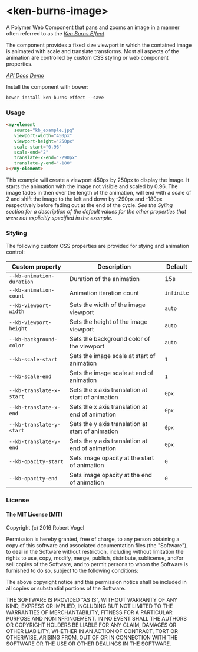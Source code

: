 # \<ken-burns-image\>

A Polymer Web Component that pans and zooms an image in a manner often referred to as the _[Ken Burns Effect](https://en.wikipedia.org/wiki/Ken_Burns_effect)_

The component provides a fixed size viewport in which the contained image is animated with scale and translate transforms.
Most all aspects of the animation are controlled by custom CSS styling or web component properties.

_[API Docs](https://vogelrh.github.io/ken-burns-image/components/ken-burns-image/)_
_[Demo](https://vogelrh.github.io/ken-burns-image/components/ken-burns-image/demo)_

Install the component with bower:

```bower install ken-burns-effect --save ```

### Usage

<!--
```
<custom-element-demo>
  <template>
    <link rel="import" href="ken-burns-image.html">
    <next-code-block></next-code-block>
  </template>
</custom-element-demo>
```
-->
```html
<my-element
   source="kb_example.jpg"
   viewport-width="450px"
   viewport-height="250px"
   scale-start="0.96"
   scale-end="2"
   translate-x-end="-290px"
   translate-y-end="-180"  
></my-element>
```
 This example will create a viewport 450px by 250px to display the image. It starts the animation with the image not visible and scaled by 0.96. The image fades in then over the length of the animation, will end
 with a scale of 2 and shift the image to the left and down by -290px and -180px respectively before fading out at the end of the cycle. _See the Syling section
 for a description of the default values for the other properties that were not explicitly specified in the example._
 
### Styling
The following custom CSS properties are provided for stying and animation control:

Custom property  | Description | Default
-----------------|-------------|--------
`--kb-animation-duration` | Duration of the animation | 15s
`--kb-animation-count`  | Animation iteration count | `infinite`
`--kb-viewport-width` | Sets the width of the image viewport | `auto`
`--kb-viewport-height` | Sets the height of the image viewport | `auto`
`--kb-background-color` | Sets the background color of the viewport | `auto`
`--kb-scale-start` | Sets the image scale at start of animation | `1`
`--kb-scale-end` | Sets the image scale at end of animation | `1`
`--kb-translate-x-start` | Sets the x axis translation at start of animation | `0px`
`--kb-translate-x-end` | Sets the x axis translation at end of animation   | `0px`
`--kb-translate-y-start` | Sets the y axis translation at start of animation | `0px`
`--kb-translate-y-end` | Sets the y axis translation at end of animation   | `0px`
`--kb-opacity-start` | Sets image opacity at the start of animation | `0`
`--kb-opacity-end` | Sets image opacity at the end of animation | `0`

### License

#### The MIT License (MIT)
Copyright (c) 2016 Robert Vogel

Permission is hereby granted, free of charge, to any person obtaining a copy of this software and associated documentation files (the "Software"), to deal in the Software without restriction, including without limitation the rights to use, copy, modify, merge, publish, distribute, sublicense, and/or sell copies of the Software, and to permit persons to whom the Software is furnished to do so, subject to the following conditions:

The above copyright notice and this permission notice shall be included in all copies or substantial portions of the Software.

THE SOFTWARE IS PROVIDED "AS IS", WITHOUT WARRANTY OF ANY KIND, EXPRESS OR IMPLIED, INCLUDING BUT NOT LIMITED TO THE WARRANTIES OF MERCHANTABILITY, FITNESS FOR A PARTICULAR PURPOSE AND NONINFRINGEMENT. IN NO EVENT SHALL THE AUTHORS OR COPYRIGHT HOLDERS BE LIABLE FOR ANY CLAIM, DAMAGES OR OTHER LIABILITY, WHETHER IN AN ACTION OF CONTRACT, TORT OR OTHERWISE, ARISING FROM, OUT OF OR IN CONNECTION WITH THE SOFTWARE OR THE USE OR OTHER DEALINGS IN THE SOFTWARE.